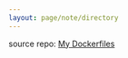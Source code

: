 ```yaml
---
layout: page/note/directory
---
```


source repo: [My Dockerfiles](https://github.com/LatticeMage/Dockerfiles)